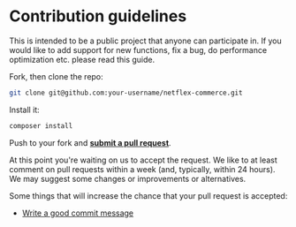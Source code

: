 # Contribution guidelines

This is intended to be a public project that anyone can participate in. If you would like to add support for new functions, fix a bug, do performance optimization etc. please read this guide.

Fork, then clone the repo:

```bash
git clone git@github.com:your-username/netflex-commerce.git
```

Install it:

```bash
composer install
```

Push to your fork and **[submit a pull request][pr]**.

[pr]: https://github.com/netflex-sdk/commerce/compare/

At this point you're waiting on us to accept the request. We like to at least comment on pull requests
within a week (and, typically, within 24 hours). We may suggest
some changes or improvements or alternatives.

Some things that will increase the chance that your pull request is accepted:

* [Write a good commit message](.github/COMMIT_MESSAGE_GUIDELINES.md)
